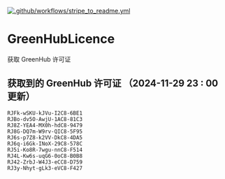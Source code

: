 [![.github/workflows/stripe_to_readme.yml](https://github.com/zjx-kimi/GreenHubLicence/actions/workflows/stripe_to_readme.yml/badge.svg)](https://github.com/zjx-kimi/GreenHubLicence/actions/workflows/stripe_to_readme.yml)
# GreenHubLicence
获取 GreenHub 许可证
## 获取到的 GreenHub 许可证 （2024-11-29 23 : 00 更新）
```
RJFk-wSKU-kJVu-I2C8-6BE1
RJBo-dv5O-AwjU-1AC8-81C3
RJ8Z-YEA4-MX0h-hdC8-9479
RJ8G-DQ7m-W9rv-QIC8-5F95
RJ6s-p7Z8-k2VV-DkC8-4DA5
RJ6q-i6Gk-INoX-29C8-578C
RJ5i-Ko8R-7wgu-nnC8-F514
RJ4L-Kw6s-uqG6-0oC8-B0B8
RJ42-ZrbJ-W4J3-eCC8-D759
RJ3y-Nhyt-gLk3-eVC8-F427
```
